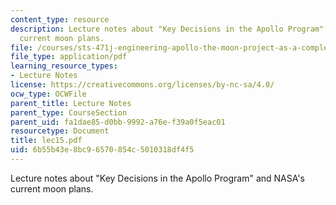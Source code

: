 ```yaml
---
content_type: resource
description: Lecture notes about "Key Decisions in the Apollo Program" and NASA's
  current moon plans.
file: /courses/sts-471j-engineering-apollo-the-moon-project-as-a-complex-system-spring-2007/6b55b43e8bc96570854c5010318df4f5_lec15.pdf
file_type: application/pdf
learning_resource_types:
- Lecture Notes
license: https://creativecommons.org/licenses/by-nc-sa/4.0/
ocw_type: OCWFile
parent_title: Lecture Notes
parent_type: CourseSection
parent_uid: fa1dae85-d0bb-9992-a76e-f39a0f5eac01
resourcetype: Document
title: lec15.pdf
uid: 6b55b43e-8bc9-6570-854c-5010318df4f5
---
```

Lecture notes about "Key Decisions in the Apollo Program" and NASA's current moon plans.